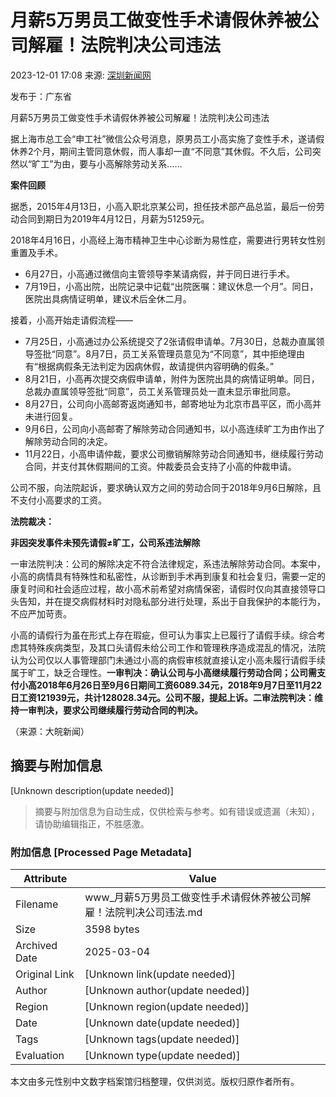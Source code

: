 # 月薪5万男员工做变性手术请假休养被公司解雇！法院判决公司违法

2023-12-01 17:08 来源: [深圳新闻网](http://www.toutiao.com/item/7307543865622692361)

发布于：广东省

月薪5万男员工做变性手术请假休养被公司解雇！法院判决公司违法

据上海市总工会“申工社”微信公众号消息，原男员工小高实施了变性手术，遂请假休养2个月，期间主管同意休假，而人事却一直“不同意”其休假。不久后，公司突然以“旷工”为由，要与小高解除劳动关系……

**案件回顾**

据悉，2015年4月13日，小高入职北京某公司，担任技术部产品总监，最后一份劳动合同到期日为2019年4月12日，月薪为51259元。

2018年4月16日，小高经上海市精神卫生中心诊断为易性症，需要进行男转女性别重置及手术。

- 6月27日，小高通过微信向主管领导李某请病假，并于同日进行手术。
- 7月19日，小高出院，出院记录中记载“出院医嘱：建议休息一个月”。同日，医院出具病情证明单，建议术后全休二月。

接着，小高开始走请假流程——

- 7月25日，小高通过办公系统提交了2张请假申请单。7月30日，总裁办直属领导签批“同意”。8月7日，员工关系管理员意见为“不同意”，其中拒绝理由有“根据病假条无法判定为因病休假，故请提供内容明确的假条。”
- 8月21日，小高再次提交病假申请单，附件为医院出具的病情证明单。同日，总裁办直属领导签批“同意”，员工关系管理员处一直未显示审批同意。
- 8月27日，公司向小高邮寄返岗通知书，邮寄地址为北京市昌平区，而小高并未进行回复。
- 9月6日，公司向小高邮寄了解除劳动合同通知书，以小高连续旷工为由作出了解除劳动合同的决定。
- 11月22日，小高申请仲裁，要求公司撤销解除劳动合同通知书，继续履行劳动合同，并支付其休假期间的工资。仲裁委员会支持了小高的仲裁申请。

公司不服，向法院起诉，要求确认双方之间的劳动合同于2018年9月6日解除，且不支付小高要求的工资。

**法院裁决：**

**非因突发事件未预先请假≠旷工，公司系违法解除**

一审法院判决：公司的解除决定不符合法律规定，系违法解除劳动合同。本案中，小高的病情具有特殊性和私密性，从诊断到手术再到康复和社会复归，需要一定的康复时间和社会适应过程，故小高术前希望对病情保密，请假时仅向其直接领导口头告知，并在提交病假材料时对隐私部分进行处理，系出于自我保护的本能行为，不应严加苛责。

小高的请假行为虽在形式上存在瑕疵，但可认为事实上已履行了请假手续。综合考虑其特殊疾病类型，及其口头请假未给公司工作和管理秩序造成混乱的情况，法院认为公司仅以人事管理部门未通过小高的病假审核就直接认定小高未履行请假手续属于旷工，缺乏合理性。**一审判决：确认公司与小高继续履行劳动合同；公司需支付小高2018年6月26日至9月6日期间工资6089.34元，2018年9月7日至11月22日工资121939元，共计128028.34元。公司不服，提起上诉。二审法院判决：维持一审判决，要求公司继续履行劳动合同的判决。**

（来源：大皖新闻）
<!-- tcd_original_link https://www.sohu.com/a/740623415_121384220 -->


## 摘要与附加信息

<!-- tcd_abstract -->
[Unknown description(update needed)]
<!-- tcd_abstract_end -->

> 摘要与附加信息为自动生成，仅供检索与参考。如有错误或遗漏（未知），请协助编辑指正，不胜感激。

### 附加信息 [Processed Page Metadata]

| Attribute       | Value                                  |
|-----------------|----------------------------------------|
| Filename        | www_月薪5万男员工做变性手术请假休养被公司解雇！法院判决公司违法.md                             |
| Size            | 3598 bytes                           |
| Archived Date   | 2025-03-04                             |
| Original Link   | [Unknown link(update needed)]                       |
| Author          | [Unknown author(update needed)]                               |
| Region          | [Unknown region(update needed)]                               |
| Date            | [Unknown date(update needed)]                                 |
| Tags            | [Unknown tags(update needed)]                                 |
| Evaluation            | [Unknown type(update needed)]                                 |
<!-- tcd_table_end -->

本文由多元性别中文数字档案馆归档整理，仅供浏览。版权归原作者所有。
